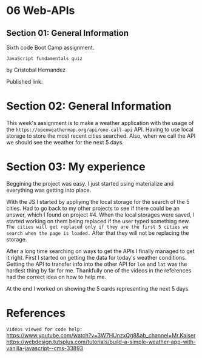 # 06 Web-APIs
## Section 01: General Information
Sixth code Boot Camp assignment.

`JavaScript fundamentals quiz`

by Cristobal Hernandez

Published link: 


# Section 02: General Information
This week's assignment is to make a weather application with the usage of the `https://openweathermap.org/api/one-call-api` API. Having to use local storage to store the most recent cities searched. Also, when we call the API we should see the weather for the next 5 days.

# Section 03: My experience
Beggining the project was easy. I just started using materialize and everything was getting into place.

With the JS I started by appliying the local storage for the search of the 5 cities. Had to go back to my other projects to see if there could be an answer, which I found on project #4. When the local storages were saved, I started working on them being replaced if the user typed something new. `The cities will get replaced only if they are the first 5 cities we search when the page is loaded.` After that they will not be replacing the storage.

After a long time searching on ways to get the APIs I finally managed to get it right. First I started on getting the data for today's weather conditions. Getting the API to transfer info into the other API for `lon` and `lat` was the hardest thing by far for me. Thankfully one of the videos in the references had the correct idea on how to help me.

At the end I worked on showing the 5 cards representing the next 5 days.

# References
`Videos viewed for code help: `
</br>
https://www.youtube.com/watch?v=3W7HUnzxQg8&ab_channel=Mr.Kaiser
</br>
https://webdesign.tutsplus.com/tutorials/build-a-simple-weather-app-with-vanilla-javascript--cms-33893